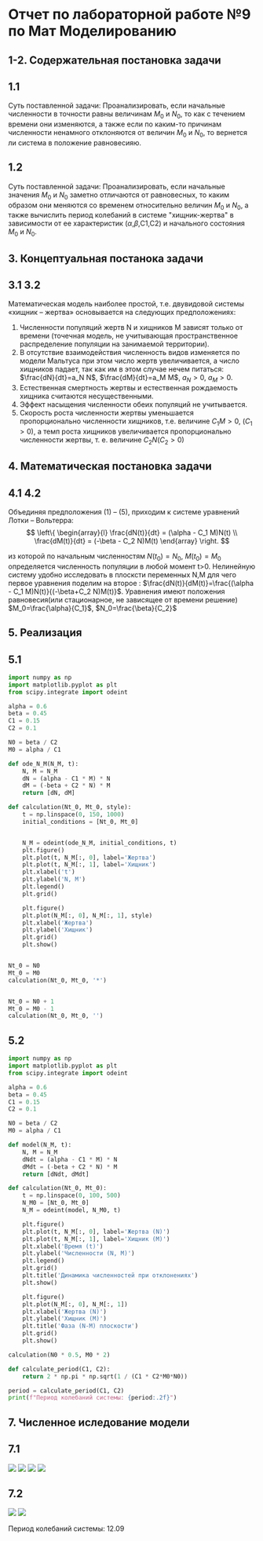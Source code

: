 # Отчет по лабораторной работе №9 по Мат Моделированию

## 1-2. Содержательная постановка задачи
## 1.1
Суть поставленной задачи:
Проанализировать, если начальные численности в точности равны величинам $M_0$ и $N_0$, то как с течением времени они изменяются, а также если по каким-то причинам численности ненамного отклоняются от величин $M_0$ и $N_0$, то вернется ли система в положение равновесияю.
## 1.2
Суть поставленной задачи:
Проанализировать, если начальные значения $M_0$ и $N_0$ заметно отличаются от равновесных, то каким образом они меняются со временем относительно величин $M_0$ и $N_0$, а также вычислить период колебаний в системе "хищник-жертва" в зависимости от ее характеристик ($\alpha$,$\beta$,C1,C2) и начального состояния $M_0$ и $N_0$.

## 3. Концептуальная постанока задачи
## 3.1 3.2
Математическая модель наиболее простой, т.е. двувидовой системы «хищник – жертва» основывается на следующих предположениях:
1.	Численности популяций жертв N и хищников М зависят только от времени (точечная модель, не учитывающая пространственное распределение популяции на занимаемой территории).
2.	В отсутствие взаимодействия численность видов изменяется по модели Мальтуса при этом число жертв увеличивается, а число хищников падает, так как им в этом случае нечем питаться:
$\frac{dN}{dt}=a_N N$, $\frac{dM}{dt}=a_M M$, $a_N>0$, $a_M>0$.
3.	Естественная смертность жертвы и естественная рождаемость хищника считаются несущественными.
4.	Эффект насыщения численности обеих популяций не учитывается.
5.	Скорость роста численности жертвы уменьшается пропорционально численности хищников, т.е. величине $C_1 M>0$, ($C_1>0$), а темп роста хищников увеличивается пропорционально численности жертвы, т. е. величине $C_2 N(C_2>0)$

## 4. Математическая постановка задачи
## 4.1 4.2
Объединяя предположения (1) – (5), приходим к системе уравнений Лотки – Вольтерра:
$$ 
\left\{
\begin{array}{l}
\frac{dN(t)}{dt} = (\alpha - C_1 M)N(t) \\
\frac{dM(t)}{dt} = (-\beta - C_2 N)M(t)
\end{array}
\right.
$$ 

из которой по начальным численностям $N(t_0) =N_0$, $M(t_0)=M_0$ определяется численность популяции в любой момент t>0.
Нелинейную систему удобно исследовать в плосксти переменных N,M для чего первое уравнения поделим на второе :
$\frac{dN(t)}{dM(t)}=\frac{(\alpha - C_1 M)N(t)}{(-\beta+C_2 N)M(t)}$.
Уравнения имеют положения равновесия(или стационарное, не зависящее от времени решение) $M_0=\frac{\alpha}{C_1}$, $N_0=\frac{\beta}{C_2}$


## 5. Реализация
## 5.1
```python
import numpy as np
import matplotlib.pyplot as plt
from scipy.integrate import odeint

alpha = 0.6
beta = 0.45
C1 = 0.15
C2 = 0.1

N0 = beta / C2
M0 = alpha / C1

def ode_N_M(N_M, t):
    N, M = N_M
    dN = (alpha - C1 * M) * N
    dM = (-beta + C2 * N) * M
    return [dN, dM]

def calculation(Nt_0, Mt_0, style):
    t = np.linspace(0, 150, 1000)
    initial_conditions = [Nt_0, Mt_0]


    N_M = odeint(ode_N_M, initial_conditions, t)
    plt.figure()
    plt.plot(t, N_M[:, 0], label='Жертва')
    plt.plot(t, N_M[:, 1], label='Хищник')
    plt.xlabel('t')
    plt.ylabel('N, M')
    plt.legend()
    plt.grid()

    plt.figure()
    plt.plot(N_M[:, 0], N_M[:, 1], style)
    plt.xlabel('Жертва')
    plt.ylabel('Хищник')
    plt.grid()
    plt.show()


Nt_0 = N0
Mt_0 = M0
calculation(Nt_0, Mt_0, '*')


Nt_0 = N0 + 1
Mt_0 = M0 - 1
calculation(Nt_0, Mt_0, '')

```
## 5.2
```python
import numpy as np
import matplotlib.pyplot as plt
from scipy.integrate import odeint

alpha = 0.6
beta = 0.45
C1 = 0.15
C2 = 0.1

N0 = beta / C2
M0 = alpha / C1

def model(N_M, t):
    N, M = N_M
    dNdt = (alpha - C1 * M) * N
    dMdt = (-beta + C2 * N) * M
    return [dNdt, dMdt]

def calculation(Nt_0, Mt_0):
    t = np.linspace(0, 100, 500)
    N_M0 = [Nt_0, Mt_0]
    N_M = odeint(model, N_M0, t)

    plt.figure()
    plt.plot(t, N_M[:, 0], label='Жертва (N)')
    plt.plot(t, N_M[:, 1], label='Хищник (M)')
    plt.xlabel('Время (t)')
    plt.ylabel('Численности (N, M)')
    plt.legend()
    plt.grid()
    plt.title('Динамика численностей при отклонениях')
    plt.show()

    plt.figure()
    plt.plot(N_M[:, 0], N_M[:, 1])
    plt.xlabel('Жертва (N)')
    plt.ylabel('Хищник (M)')
    plt.title('Фаза (N-M) плоскости')
    plt.grid()
    plt.show()

calculation(N0 * 0.5, M0 * 2)  

def calculate_period(C1, C2):
    return 2 * np.pi * np.sqrt(1 / (C1 * C2*M0*N0))

period = calculate_period(C1, C2)
print(f"Период колебаний системы: {period:.2f}")

```



## 7. Численное иследование модели
## 7.1
![](.pic/image_1.png)
![](.pic/image_2.png)
![](.pic/image_3.png)
![](.pic/image_4.png)

## 7.2
![](.pic/image_5.png)
![](.pic/image_6.png)

Период колебаний системы: 12.09
